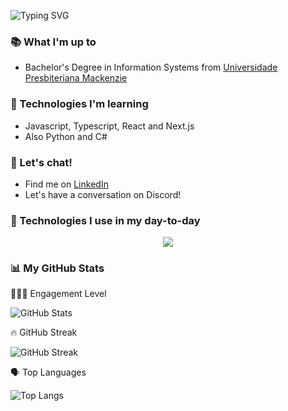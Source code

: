 ![Typing SVG](https://readme-typing-svg.demolab.com?font=Serif&size=26&pause=1500&weight=600&duration=3500&color=FFFFFF&background=FFFFFF00&center=true&vcenter=true&width=1000&height=60&lines=✌️+Hey!+My+name+is+Antonio+and+I'm+on+my+way+to+be+a+FullStack+Dev+👨🏻‍💻)

### 📚 What I'm up to
  - Bachelor's Degree in Information Systems from <a href="https://www.mackenzie.br/graduacao/sao-paulo-higienopolis/sistemas-de-informacao">Universidade Presbiteriana Mackenzie</a>

### 🌱 Technologies I'm learning
- Javascript, Typescript, React and Next.js
- Also Python and C#

### 💬 Let's chat!
- Find me on [LinkedIn](www.linkedin.com/in/antonio-biasotti)
- Let's have a conversation on Discord!

### 🚀 Technologies I use in my day-to-day
<p align="center">
  <a href="https://skillicons.dev">
    <img src="https://skillicons.dev/icons?i=js,ts,tailwind,react,figma,nextjs,vite,nodejs,express,py,linux" />
  </a>
</p>

### 📊 My GitHub Stats
  👩🏽‍🎓 Engagement Level
  <p>
    <img src="https://github-readme-stats.vercel.app/api?username=antoniobiasotti&show_icons=true&theme=radical" alt="GitHub Stats">
  </p>
  🔥 GitHub Streak
  <p>
    <img src="https://streak-stats.demolab.com?user=antoniobiasotti&theme=radical&hide_border=true&locale=en" alt="GitHub Streak">
  </p>
  🗣️ Top Languages
  <p>
    <img src="https://github-readme-stats.vercel.app/api/top-langs/?username=antoniobiasotti&size_weight=0.5&count_weight=0.5&theme=radical" alt="Top Langs">
  </p>

